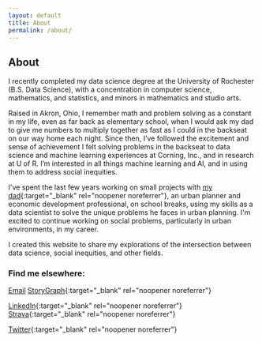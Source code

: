 ```yaml
---
layout: default
title: About
permalink: /about/
---
```

## About
I recently completed my data science degree at the University of Rochester (B.S. Data Science), with a concentration in computer science, mathematics, and statistics, and minors in mathematics and studio arts.

Raised in Akron, Ohio, I remember math and problem solving as a constant in my life, even as far back as elementary school, when I would ask my dad to give me numbers to multiply together as fast as I could in the backseat on our way home each night. Since then, I’ve followed the excitement and sense of achievement I felt solving problems in the backseat to data science and machine learning experiences at Corning, Inc., and in research at U of R. I’m interested in all things machine learning and AI, and in using them to address social inequities.

I've spent the last few years working on small projects with [my dad](https://www.linkedin.com/in/kylejulien/){:target="_blank" rel="noopener noreferrer"}, an urban planner and economic development professional, on school breaks, using my skills as a data scientist to solve the unique problems he faces in urban planning. I'm excited to continue working on social problems, particularly in urban environments, in my career.

I created this website to share my explorations of the intersection between data science, social inequities, and other fields.

### Find me elsewhere:

[Email](mailto:grace.e.julien@gmail.com)                                                                              [StoryGraph](https://app.thestorygraph.com/profile/grace_gr8){:target="_blank" rel="noopener noreferrer"}

[LinkedIn](https://www.linkedin.com/in/grace-julien/){:target="_blank" rel="noopener noreferrer"}                     [Strava](https://www.strava.com/athletes/69743397){:target="_blank" rel="noopener noreferrer"}

[Twitter](https://twitter.com/grace_e_julien){:target="_blank" rel="noopener noreferrer"}



